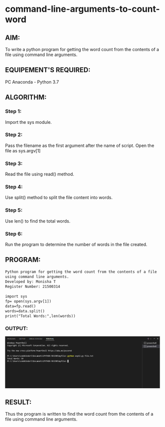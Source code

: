 # command-line-arguments-to-count-word
## AIM:
To write a python program for getting the word count from the contents of a file using command line arguments.
## EQUIPEMENT'S REQUIRED: 
PC
Anaconda - Python 3.7
## ALGORITHM: 

### Step 1:
Import the sys module.

### Step 2: 
Pass the filename as the first argument after the name of script. Open the file as sys.argv[1]
 
### Step 3: 
Read the file using read() method.

### Step 4:  
Use split() method to split the file content into words.

### Step 5: 
Use len() to find the total words.

### Step 6: 
Run the program to determine the number of words in the file created.

## PROGRAM:
```
Python program for getting the word count from the contents of a file using command line arguments.
Developed by: Monisha T
Register Number: 21500314

import sys
fp= open(sys.argv[1])
data=fp.read()
words=data.split()
print("Total Words:",len(words))

```

### OUTPUT:
![output](./output1.png)



## RESULT:
Thus the program is written to find the word count from the contents of a file using command line arguments.
